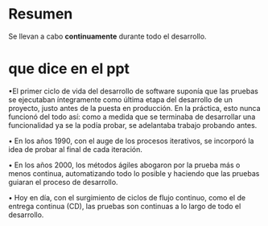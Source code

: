 # Resumen
Se llevan a cabo **continuamente** durante todo el desarrollo.

# que dice en el ppt

•El primer ciclo de vida del desarrollo de software suponía que las pruebas se
ejecutaban íntegramente como última etapa del desarrollo de un proyecto,
justo antes de la puesta en producción. En la práctica, esto nunca funcionó del
todo así: como a medida que se terminaba de desarrollar una funcionalidad ya se
la podía probar, se adelantaba trabajo probando antes.

• En los años 1990, con el auge de los procesos iterativos, se incorporó la idea de
probar al final de cada iteración.

• En los años 2000, los métodos ágiles abogaron por la prueba más o menos
continua, automatizando todo lo posible y haciendo que las pruebas guiaran el
proceso de desarrollo.

• Hoy en día, con el surgimiento de ciclos de flujo continuo, como el de entrega
continua (CD), las pruebas son continuas a lo largo de todo el desarrollo.
